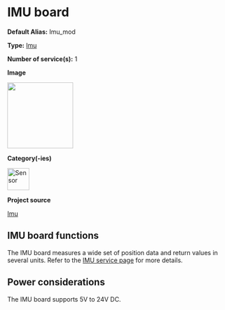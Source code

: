 # IMU board

<div className="cust_sheet" markdown="1">
<p className="cust_sheet-title" markdown="1"><strong>Default Alias:</strong> Imu_mod</p>
<p className="cust_sheet-title" markdown="1"><strong>Type:</strong> <a href="/software/services_list/imu.md">Imu</a></p>
<p className="cust_sheet-title" markdown="1"><strong>Number of service(s):</strong> 1</p>
<p className="cust_sheet-title" markdown="1"><strong>Image</strong></p>
<p className="cust_indent" markdown="1"><img height="150" src="/img/imu-service.png"/></p>
<p className="cust_sheet-title" markdown="1"><strong>Category(-ies)</strong></p>
<p className="cust_indent" markdown="1">
<img height="50" src="/img/sticker-sensor.png" title="Sensor"/>
</p>
<p className="cust_sheet-title" markdown="1"><strong>Project source </strong></p>
<a className="github-button" data-size="large" aria-label="Star Luos-io/Luos on GitHub" href="https://github.com/Luos-io/Examples/blob/master/Projects/l0/Imu" target="_blank">Imu</a>
</div>

## IMU board functions

The IMU board measures a wide set of position data and return values in several units. Refer to the [IMU service page](/software/services_list/imu.md) for more details.

## Power considerations

The IMU board supports 5V to 24V DC.
